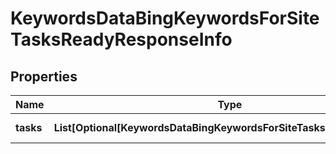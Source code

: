 # KeywordsDataBingKeywordsForSiteTasksReadyResponseInfo


## Properties

| Name | Type | Description | Notes |
|------------ | ------------- | ------------- | -------------|
**tasks** | **List[Optional[KeywordsDataBingKeywordsForSiteTasksReadyTaskInfo]]** | array of tasks |[optional]|